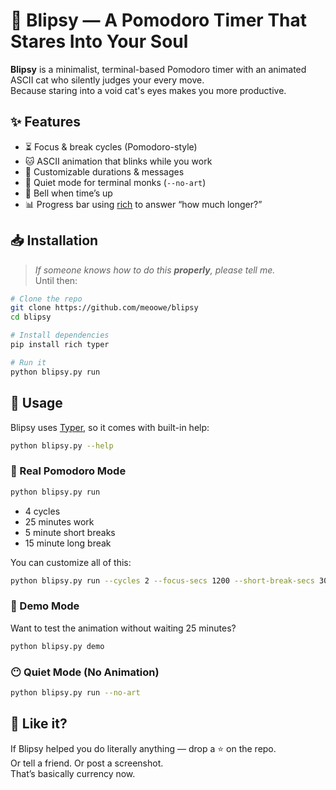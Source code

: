 # 🐾 Blipsy — A Pomodoro Timer That Stares Into Your Soul

**Blipsy** is a minimalist, terminal-based Pomodoro timer with an animated ASCII cat who silently judges your every move.  
Because staring into a void cat's eyes makes you more productive.

## ✨ Features

- ⏳ Focus & break cycles (Pomodoro-style)
- 🐱 ASCII animation that blinks while you work
- 🎨 Customizable durations & messages
- 🧘 Quiet mode for terminal monks (`--no-art`)
- 🔔 Bell when time’s up
- 📊 Progress bar using [rich](https://github.com/Textualize/rich) to answer “how much longer?”

## 📥 Installation

> _If someone knows how to do this **properly**, please tell me._  
Until then:

```bash
# Clone the repo
git clone https://github.com/meoowe/blipsy
cd blipsy

# Install dependencies
pip install rich typer

# Run it
python blipsy.py run
```

## 🧪 Usage

Blipsy uses [Typer](https://typer.tiangolo.com), so it comes with built-in help:

```bash
python blipsy.py --help
```

### 🎯 Real Pomodoro Mode

```bash
python blipsy.py run
```

- 4 cycles
- 25 minutes work
- 5 minute short breaks
- 15 minute long break

You can customize all of this:

```bash
python blipsy.py run --cycles 2 --focus-secs 1200 --short-break-secs 300 --long-break-secs 900
```

### 🐾 Demo Mode

Want to test the animation without waiting 25 minutes?

```bash
python blipsy.py demo
```

### 😶 Quiet Mode (No Animation)

```bash
python blipsy.py run --no-art
```

## 🌟 Like it?

If Blipsy helped you do literally anything — drop a ⭐ on the repo.  
Or tell a friend. Or post a screenshot.  
That’s basically currency now.
